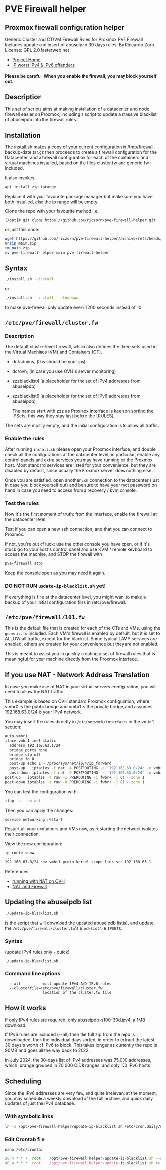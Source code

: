 # PVE Firewall helper
## Proxmox firewall configuration helper

Generic Cluster and CT/VM Firewall Rules for Proxmox PVE Firewall
Includes update and insert of abuseipdb 30 days rules.
By Riccardo Zorn
License: GPL 2.0
fasterweb.net

- [Project Home][pve-firewall-helper]
- [IP worst IPv4 & IPv6 offenders][abuseipdb]

[pve-firewall-helper]: https://github.com/riczorn/pve-firewall-helper
[abuseipdb]: https://github.com/borestad/blocklist-abuseipdb/

#### Please be careful. When you enable the firewall, you may block yourself out.

## Description

This set of scripts aims at making installation of a datacenter and node firewall easier on
Proxmox, including a script to update a massive blacklist of abuseipdb into the firewall rules.

## Installation

The install.sh makes a copy of your current configuration in /tmp/firewall-backup-date.tar.gz
then proceeds to create a firewall configuration for the Datacenter, and a firewall configuration for each of the containers and virtual machines installed, based on the files cluster.fw and generic.fw included.

It also invokes:
```bash
apt install zip iprange
```
Replace it with your favourite package manager but make sure you have both installed, else the ip range will be empty.

Clone the repo with your favourite method i.e.

```
[/opt]# git clone https://github.com/riczorn/pve-firewall-helper.git
```
or just this once:

```bash
wget https://github.com/riczorn/pve-firewall-helper/archive/refs/heads/main.zip
unzip main.zip
rm main.zip
mv pve-firewall-helper-main pve-firewall-helper
```

## Syntax

```bash
./install.sh --install
```

or

```bash
./install.sh --install --slowdown
```

to make pve-firewall only update every 1200 seconds instead of 10.

## `/etc/pve/firewall/cluster.fw`

### Description

The default cluster-level firewall, which also defines the three sets used in the Virtual Machines (VM) and Containers (CT).

- dc/admins, (this should be your ips)
- dc/ovh,    (in case you use OVH's server monitoring)
- zzzblacklist4  (a placeholder for the set of IPv4 addresses from abuseipdb)
- zzzblacklist6  (a placeholder for the set of IPv6 addresses from abuseipdb)


    The names start with zzz as Proxmox interface
    is keen on sorting the IPSets, this way they
    stay last before the [RULES].

The sets are mostly empty, and the initial configuration is to allow all traffic.

### Enable the rules

After running `install.sh` please open your Proxmox interface, and double check all the configurations at the datacenter level; in particular, enable any control panels and extra services you may have running on the Proxmox host. Most standard services are listed for your convenience, but they are disabled by default, since usually the Proxmox server does nothing else.

Once you are satisfied, open another `ssh` connection to the datacenter (just in case you block yourself out) and be sure to have your root password on hand in case you need to access from a recovery / kvm console.

### Test the rules

Now it's the first moment of truth: from the interface, enable the firewall at the datacenter level.

Test if you can open a new ssh connection, and that you can connect to Proxmox.

If not, you're out of luck: use the other console you have open, or if it's stuck go to your host's control panel and use KVM / remote keyboard to access the machine, and STOP the firewall with

```bash
pve-firewall stop
```

Keep the console open as you may need it again.

### DO NOT RUN `update-ip-blacklist.sh` yet!

If everything is fine at the datacenter level, you might want to make a backup of your initial configuration files in /etc/pve/firewall.

## `/etc/pve/firewall/101.fw`

This is the default file that is created for each of the CTs and VMs, using the `generic.fw` included. Each VM's firewall is enabled by default, but it is set to ALLOW all traffic, except for the blacklist. Some typical LAMP services are enabled, others are created for your convenience but they are not enabled.

This is meant to assist you in quickly creating a set of firewall rules that is meaningful for your machine directly from the Proxmox interface.

## If you use NAT - Network Address Translation

In case you make use of NAT in your virtual servers configuration, you will need to allow the NAT traffic.

This example is based on OVH standard Proxmox configuration, where vmbr0 is the public bridge and vmbr1 is the private bridge, and assumes 192.168.63.0/24 is your IPv4 network.

You may insert the rules directly in `/etc/network/interfaces` in the vmbr1 section:

```bash
auto vmbr1
iface vmbr1 inet static
  address 192.168.63.1/24
  bridge_ports none
  bridge_stp off
  bridge_fd 0
  post-up echo 1 > /proc/sys/net/ipv4/ip_forward
  post-up   iptables -t nat -A POSTROUTING -s '192.168.63.0/24' -o vmbr0 -j MASQUERADE
  post-down iptables -t nat -D POSTROUTING -s '192.168.63.0/24' -o vmbr0 -j MASQUERADE
post-up   iptables -t raw -I PREROUTING -i fwbr+ -j CT --zone 1
post-down iptables -t raw -D PREROUTING -i fwbr+ -j CT --zone 1
```
You can test the configuration with:
```bash
ifup -a --no-act
```
Then you can apply the changes:
```bash
service networking restart
```

Restart all your containers and VMs now, as restarting the network isolates their connection.

View the new configuration:
```bash
ip route show
...
192.168.63.0/24 dev vmbr1 proto kernel scope link src 192.168.63.1
```

References
- [running with NAT on OVH][nat-ovh]
- [NAT and Firewall][nat-fw]

[nat-ovh]: https://bobcares.com/blog/setup-nat-on-proxmox/
[nat-fw]: https://forum.proxmox.com/threads/no-more-nat-masquerading-after-firewall-usage.63459/

## Updating the abuseipdb list

```bash
./update-ip-blacklist.sh
```

is the script that will download the updated abuseipdb list(s),
and update the `/etc/pve/firewall/cluster.fw`'s `blocklist4-6` `IPSET`s.

### Syntax

  (update IPv4 rules only - quick)
  ```bash
  ./update-ip-blacklist.sh
  ```

### Command line options
```
  --all          will update IPv4 AND IPv6 rules
  --clusterfile=/etc/pve/firewall/cluster.fw
                 location of the cluster.fw file
```

## How it works
If only IPv4 rules are required, only abuseipdb-s100-30d.ipv4, a 1MB download.

If IPv6 rules are included (--all) then the full zip from the repo is downloaded, then the individual days sorted, in order to extract the latest 30 days's worth of IPv6 to block. This takes longer as currently the repo is 90MB and goes all the way back to 2022.

In July 2024, the 30-days list of IPv4 addresses was 75,000 addresses, which iprange grouped in 70,000 CIDR ranges, and only 170 IPv6 hosts

## Scheduling

Since the IPv6 addresses are very few, and quite irrelevant at the moment, you may schedule a weekly download of the full archive, and quick daily updates of just the IPv4 database.

### With symbolic links
```bash
ln -s /opt/pve-firewall-helper/update-ip-blacklist.sh /etc/cron.daily/update_ip_blacklist

```

### Edit Crontab file

`nano /etc/crontab`

```js
20 4 * * 7	root	/opt/pve-firewall-helper/update-ip-blacklist.sh --all > /var/log/pve-firewall-helper_log
40 4 * * *	root	/opt/pve-firewall-helper/update-ip-blacklist.sh >> /var/log/pve-firewall-helper_log
```
